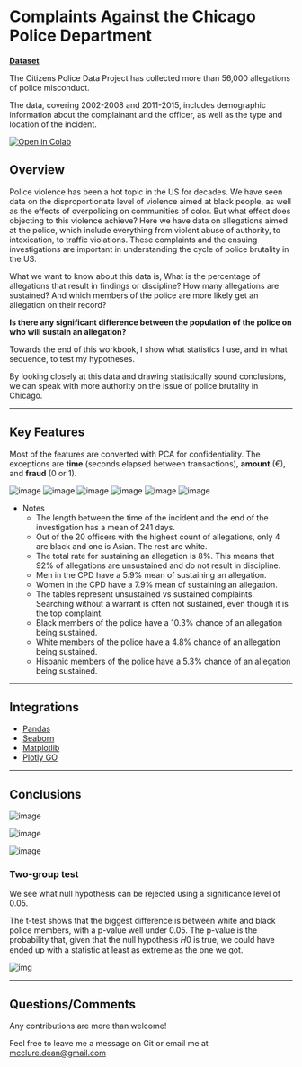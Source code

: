 
# Complaints Against the Chicago Police Department

[**Dataset**](http://how.cpdp.works/en/articles/1889786-where-does-the-data-come-from-who-is-doing-this-and-why)

The Citizens Police Data Project has collected more than 56,000 allegations of police misconduct.

The data, covering 2002-2008 and 2011-2015, includes demographic information about the complainant and the officer, as well as the type and location of the incident.

[![Open in Colab](https://colab.research.google.com/assets/colab-badge.svg)](https://drive.google.com/file/d/17x94gvbIL6oyJDeYV49Q_678nRrCdPH7/view?usp=sharing)

## Overview

Police violence has been a hot topic in the US for decades. We have seen data on the disproportionate level of violence aimed at black people, as well as the effects of overpolicing on communities of color. But what effect does objecting to this violence achieve? Here we have data on allegations aimed at the police, which include everything from violent abuse of authority, to intoxication, to traffic violations. These complaints and the ensuing investigations are important in understanding the cycle of police brutality in the US.

What we want to know about this data is, What is the percentage of allegations that result in findings or discipline? How many allegations are sustained? And which members of the police are more likely get an allegation on their record?

__Is there any significant difference between the population of the police on who will sustain an allegation?__

Towards the end of this workbook, I show what statistics I use, and in what sequence, to test my hypotheses.

By looking closely at this data and drawing statistically sound conclusions, we can speak with more authority on the issue of police brutality in Chicago.

----

## Key Features

Most of the features are converted with PCA for confidentiality. The exceptions are **time** (seconds elapsed between transactions), **amount** (€), and **fraud** (0 or 1). 

![image](https://storage.googleapis.com/earth_data_247/races.png)
![image](https://storage.googleapis.com/earth_data_247/male-female.png)
![image](https://storage.googleapis.com/earth_data_247/breakdown-sustained-uns.png)
![image](https://storage.googleapis.com/earth_data_247/age-unsustained.png)
![image](https://storage.googleapis.com/earth_data_247/sustained-allegations.png)
![image](https://storage.googleapis.com/earth_data_247/unsustained-allegations.png)

- Notes
	* The length between the time of the incident and the end of the investigation has a mean of 241 days.
	* Out of the 20 officers with the highest count of allegations, only 4 are black and one is Asian. The rest are white.
	* The total rate for sustaining an allegation is 8%. This means that 92% of allegations are unsustained and do not result in discipline.
	* Men in the CPD have a 5.9% mean of sustaining an allegation.
	* Women in the CPD have a 7.9% mean of sustaining an allegation.
	* The tables represent unsustained vs sustained complaints. Searching without a warrant is often not sustained, even though it is the top complaint.
	* Black members of the police have a 10.3% chance of an allegation being sustained.
	* White members of the police have a 4.8% chance of an allegation being sustained.
	* Hispanic members of the police have a 5.3% chance of an allegation being sustained.

----

## Integrations

* [Pandas](https://pandas.pydata.org/pandas-docs/stable/)
* [Seaborn](https://seaborn.pydata.org/)
* [Matplotlib](https://matplotlib.org/stable/index.html)
* [Plotly GO](https://plotly.github.io/plotly.py-docs/plotly.graph_objects.html#graph-objects)

----

## Conclusions

![image](https://storage.googleapis.com/earth_data_247/hispanic-black.png)

![image](https://storage.googleapis.com/earth_data_247/white-black.png)

![image](https://storage.googleapis.com/earth_data_247/white-hispanic.png)



### Two-group test

We see what null hypothesis can be rejected using a significance level of 0.05.

The t-test shows that the biggest difference is between white and black police members, with a p-value well under 0.05. The p-value is the probability that, given that the null hypothesis  𝐻0  is true, we could have ended up with a statistic at least as extreme as the one we got.

![img](https://storage.googleapis.com/earth_data_247/t-test.jpg)

----

## Questions/Comments

Any contributions are more than welcome!

Feel free to leave me a message on Git or email me at mcclure.dean@gmail.com
